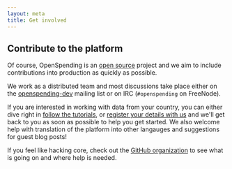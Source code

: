 ```yaml
---
layout: meta
title: Get involved
---
```


## Contribute to the platform

Of course, OpenSpending is an [open source](http://www.gnu.org/licenses/agpl.html) 
project and we aim to include contributions into production as quickly 
as possible. 

We work as a distributed team and most discussions take place either on the
[openspending-dev](http://lists.okfn.org/mailman/listinfo/openspending-dev)
mailing list or on IRC (``#openspending`` on FreeNode).

If you are interested in working with data from your country, you can either dive right in [follow the tutorials](http://openspending.org/help/index.html), or [register your details with us](https://docs.google.com/spreadsheet/viewform?formkey=dENlX1RvOGFNeURBSDRkc2pVMjZvR0E6MA#gid=0) and we'll get back to you as soon as possible to help you get started. We also welcome help with translation of the platform into other langauges and suggestions for guest blog posts!

If you feel like hacking core, check out the [GitHub organization](https://github.com/openspending) to see what is going on and where help is needed.

